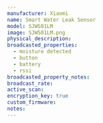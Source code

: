 ```yaml
---
manufacturer: Xiaomi
name: Smart Water Leak Sensor
model: SJWS01LM
image: SJWS01LM.png
physical_description:
broadcasted_properties:
  - moisture detected
  - button
  - battery
  - rssi
broadcasted_property_notes:
broadcast_rate:
active_scan:
encryption_key: true
custom_firmware:
notes:
---
```


